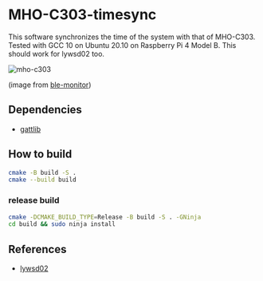 # MHO-C303-timesync
This software synchronizes the time of the system with that of MHO-C303.
Tested with GCC 10 on Ubuntu 20.10 on Raspberry Pi 4 Model B.
This should work for lywsd02 too.

![mho-c303](https://raw.githubusercontent.com/custom-components/ble_monitor/master/pictures/MHO-C303.png)

(image from [ble-monitor](https://github.com/custom-components/ble_monitor))

## Dependencies
- [gattlib](https://github.com/labapart/gattlib)

## How to build
``` sh
cmake -B build -S .
cmake --build build
```

### release build
``` sh
cmake -DCMAKE_BUILD_TYPE=Release -B build -S . -GNinja
cd build && sudo ninja install
```

## References
- [lywsd02](https://github.com/h4/lywsd02)
